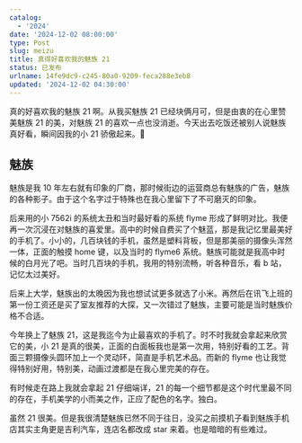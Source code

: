 ```yaml
---
catalog:
  - '2024'
date: '2024-12-02 08:00:00'
type: Post
slug: meizu
title: 真得好喜欢我的魅族 21
status: 已发布
urlname: 14fe9dc9-c245-80a0-9209-feca288e3eb8
updated: '2024-12-02 04:30:00'
---
```


真的好喜欢我的魅族 21 啊。从我买魅族 21 已经块俩月可，但是由衷的在心里赞美魅族 21 的美，对魅族 21 的喜欢一点也没消逝。今天出去吃饭还被别人说魅族真好看，瞬间因我的小 21 骄傲起来。🥹


## 魅族


魅族是我 10 年左右就有印象的厂商，那时候街边的运营商总有魅族的广告，魅族的各种影子。由于这个名字过于特殊也在我心里留下了不可磨灭的印象。


后来用的小 7562i 的系统太丑和当时最好看的系统 flyme 形成了鲜明对比。我便再一次沉浸在对魅族的喜爱里。高中的时候自费买了个魅蓝，那是我记忆里最美好的手机了。小小的，几百块钱的手机，虽然是塑料背板，但是那美丽的摄像头浑然一体，正面的触摸 home 键，以及当时的 flyme6 系统。魅族可能就是我高中时候的白月光了吧。当时几百块的手机，我用的特别流畅，听各种音乐，看 b 站，记忆太过美好。


后来上大学，魅族出的太晚因为我也想试试更多就选了小米。再然后在讯飞上班的第一份工资还是买了室友推荐的大探，又一次错过了魅族，主要可能是当时魅族价格不合适。


今年换上了魅族 21，这是我迄今为止最喜欢的手机了。时不时我就会拿起来欣赏它的美，小 21 是真的很美，正面的白面板我也是第一次用，特别好看的工艺。背面三颗摄像头圆环加上一个灵动环，简直是手机艺术品。而新的 flyme 也让我觉得特别好用，特别美，动画过渡都是在我心里完美的存在。


有时候走在路上我就会拿起 21 仔细端详，21 的每一个细节都是这个时代里最不同的存在，手机美学的小而美之作，正应了配色的名字。独白。


虽然 21 很美。但是我很清楚魅族已然不同于往日，没买之前摸机子看到魅族手机店其实主角更是吉利汽车，连店名都改成 star 来着。也是暗暗的有些难过。

